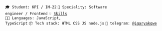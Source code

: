 <code>🎓 Student: KPI / IM-22</code>
<code>👷 Speciality: Software engineer / Frontend</code>
<code>💡 [Skills](SKILLS.md)</code><br>
<code>🧑‍💻 Languages: JavaScript, TypeScript</code>
<code>📦 Tech stack: HTML CSS JS node.js</code>
<code>💬 telegram: [@igaryakqwe](https://t.me/igaryakqwe)</code>
